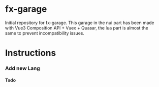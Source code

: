 # fx-garage
Initial repository for fx-garage.
This garage in the nui part has been made with Vue3 Composition API + Vuex + Quasar, the lua part is almost the same to prevent incompatibility issues.

# Instructions

### Add new Lang

####  Todo
